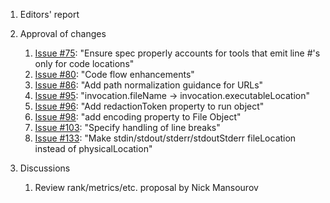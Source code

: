 1. Editors' report
2. Approval of changes
    1. [Issue #75](https://github.com/oasis-tcs/sarif-spec/issues/75): "Ensure spec properly accounts for tools that emit line #'s only for code locations"
    2. [Issue #80](https://github.com/oasis-tcs/sarif-spec/issues/80): "Code flow enhancements"
    3. [Issue #86](https://github.com/oasis-tcs/sarif-spec/issues/86): "Add path normalization guidance for URLs"
    4. [Issue #95](https://github.com/oasis-tcs/sarif-spec/issues/95): "invocation.fileName -> invocation.executableLocation"
    5. [Issue #96](https://github.com/oasis-tcs/sarif-spec/issues/96): "Add redactionToken property to run object"
    6. [Issue #98](https://github.com/oasis-tcs/sarif-spec/issues/98): "add encoding property to File Object"
    7. [Issue #103](https://github.com/oasis-tcs/sarif-spec/issues/98): "Specify handling of line breaks"
    8. [Issue #133](https://github.com/oasis-tcs/sarif-spec/issues/133): "Make stdin/stdout/stderr/stdoutStderr fileLocation instead of physicalLocation"

3. Discussions
    1. Review rank/metrics/etc. proposal by Nick Mansourov
